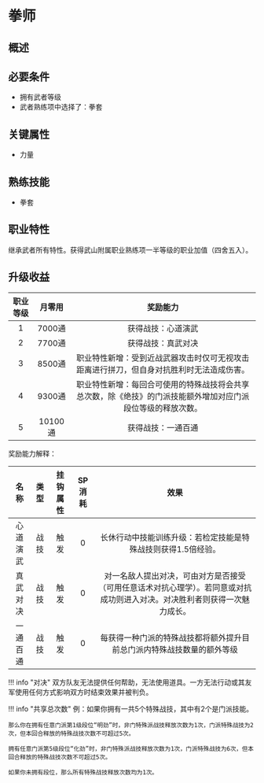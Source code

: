 # 拳师

## 概述



## 必要条件

* 拥有武者等级
* 武者熟练项中选择了：拳套

## 关键属性

* 力量

## 熟练技能

* 拳套
  
## 职业特性

继承武者所有特性。获得武山附属职业熟练项一半等级的职业加值（四舍五入）。

## 升级收益

职业等级|月零用|奖励能力
:--:|:--:|:--:
1|7000通|获得战技：心道演武
2|7700通|获得战技：真武对决
3|8500通|职业特性新增：受到近战武器攻击时仅可无视攻击距离进行拼刀，但自身对抗胜利时无法造成伤害。
4|9300通|职业特性新增：每回合可使用的特殊战技将会共享总次数，除《绝技》的门派技能额外增加对应门派段位等级的释放次数。
5|10100通|获得战技：一通百通

奖励能力解释：

名称|类型|挂钩属性|SP消耗|效果
:--:|:--:|:--:|:--:|:--:
心道演武|战技|触发|0|长休行动中技能训练升级：若检定技能是特殊战技则获得1.5倍经验。
真武对决|战技|触发|0|对一名敌人提出对决，可由对方是否接受（可用任意话术对抗心理学）。若同意或对抗成功则进入对决。对决胜利者则获得一次魅力成长。
一通百通|战技|触发|0|每获得一种门派的特殊战技都将额外提升目前总门派内特殊战技数量的额外等级

!!! info "对决"
    双方队友无法提供任何帮助，无法使用道具。一方无法行动或其友军使用任何方式影响双方时结束效果并被判负。

!!! info "共享总次数"
    例：如果你拥有一共5个特殊战技，其中有2个是门派技能。
    
    那么你在拥有任意门派第1级段位“明劲”时，非门特殊派战技释放次数为1次，门派特殊战技为2次，但本回合释放的特殊战技次数不可超过5次。
    
    拥有任意门派第5级段位“化劲”时，非门特殊派战技释放次数为1次，门派特殊战技为6次，但本回合释放的特殊战技次数不可超过5次。
    
    如果你未拥有段位，那么所有特殊战技释放次数均为1次。
